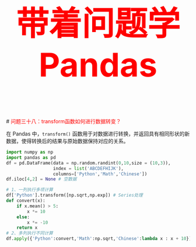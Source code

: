 



<p style="font-size: 90px;font-weight: bold;text-align: center;color: red;">带着问题学Pandas</p>
# <font color='red'>问题三十八：transform函数如何进行数据转变？</font>

在 Pandas 中，`transform()` 函数用于对数据进行转换，并返回具有相同形状的新数据，使得转换后的结果与原始数据保持对应的关系。 

```python
import numpy as np
import pandas as pd
df = pd.DataFrame(data = np.random.randint(0,10,size = (10,3)),
                  index = list('ABCDEFHIJK'),
                  columns=['Python','Math','Chinese'])
df.iloc[4,2] = None # 空数据

# 1、一列执行多项计算
df['Python'].transform([np.sqrt,np.exp]) # Series处理
def convert(x):
    if x.mean() > 5:
        x *= 10
    else:
        x *= -10
    return x
# 2、多列执行不同计算
df.apply({'Python':convert,'Math':np.sqrt,'Chinese':lambda x : x + 10}) # DataFrame处理
```
